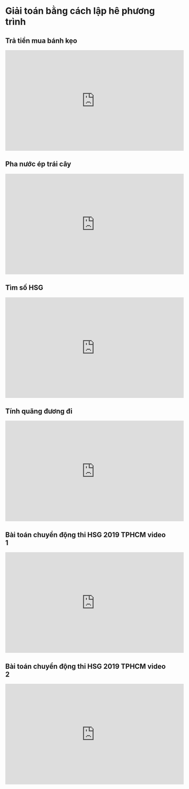 # Giải toán bằng cách lập hê phương trình
## Trả tiền mua bánh kẹo
<iframe width="560" height="315" src="https://www.youtube.com/embed/LoCjlc5bsMA?si=F69XeibCK4BcgqyG" title="YouTube video player" frameborder="0" allow="accelerometer; autoplay; clipboard-write; encrypted-media; gyroscope; picture-in-picture; web-share" referrerpolicy="strict-origin-when-cross-origin" allowfullscreen></iframe>

## Pha nước ép trái cây
<iframe width="560" height="315" src="https://www.youtube.com/embed/zQnGSPLuwFA?si=SDbrtxH07iQtnFIn" title="YouTube video player" frameborder="0" allow="accelerometer; autoplay; clipboard-write; encrypted-media; gyroscope; picture-in-picture; web-share" referrerpolicy="strict-origin-when-cross-origin" allowfullscreen></iframe>

## Tìm số HSG
<iframe width="560" height="315" src="https://www.youtube.com/embed/ywIg1V1cCBs?si=b7JKPXdCAp-7a4Ov" title="YouTube video player" frameborder="0" allow="accelerometer; autoplay; clipboard-write; encrypted-media; gyroscope; picture-in-picture; web-share" referrerpolicy="strict-origin-when-cross-origin" allowfullscreen></iframe>

## Tính quãng đương đi
<iframe width="560" height="315" src="https://www.youtube.com/embed/_eNr0AEE11I?si=BqOs85Q1OXS2M3oc" title="YouTube video player" frameborder="0" allow="accelerometer; autoplay; clipboard-write; encrypted-media; gyroscope; picture-in-picture; web-share" referrerpolicy="strict-origin-when-cross-origin" allowfullscreen></iframe>

## Bài toán chuyển động thi HSG 2019 TPHCM video 1
<iframe width="560" height="315" src="https://www.youtube.com/embed/r6Vjd9C3Y4M?si=uIIMM4IX_GgyvtRg" title="YouTube video player" frameborder="0" allow="accelerometer; autoplay; clipboard-write; encrypted-media; gyroscope; picture-in-picture; web-share" referrerpolicy="strict-origin-when-cross-origin" allowfullscreen></iframe>

## Bài toán chuyển động thi HSG 2019 TPHCM video 2
<iframe width="560" height="315" src="https://www.youtube.com/embed/cfxrYiM0HWk?si=BlO_ZnO1e_YIN-hD" title="YouTube video player" frameborder="0" allow="accelerometer; autoplay; clipboard-write; encrypted-media; gyroscope; picture-in-picture; web-share" referrerpolicy="strict-origin-when-cross-origin" allowfullscreen></iframe>
